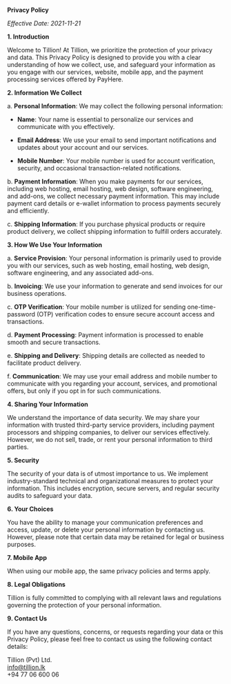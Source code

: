 **Privacy Policy**

*Effective Date: 2021-11-21*

**1. Introduction**

Welcome to Tillion! At Tillion, we prioritize the protection of your privacy and data. This Privacy Policy is designed to provide you with a clear understanding of how we collect, use, and safeguard your information as you engage with our services, website, mobile app, and the payment processing services offered by PayHere.

**2. Information We Collect**

a. **Personal Information**: We may collect the following personal information:

   - **Name**: Your name is essential to personalize our services and communicate with you effectively.
   
   - **Email Address**: We use your email to send important notifications and updates about your account and our services.
   
   - **Mobile Number**: Your mobile number is used for account verification, security, and occasional transaction-related notifications.

b. **Payment Information**: When you make payments for our services, including web hosting, email hosting, web design, software engineering, and add-ons, we collect necessary payment information. This may include payment card details or e-wallet information to process payments securely and efficiently.

c. **Shipping Information**: If you purchase physical products or require product delivery, we collect shipping information to fulfill orders accurately.

**3. How We Use Your Information**

a. **Service Provision**: Your personal information is primarily used to provide you with our services, such as web hosting, email hosting, web design, software engineering, and any associated add-ons.

b. **Invoicing**: We use your information to generate and send invoices for our business operations.

c. **OTP Verification**: Your mobile number is utilized for sending one-time-password (OTP) verification codes to ensure secure account access and transactions.

d. **Payment Processing**: Payment information is processed to enable smooth and secure transactions.

e. **Shipping and Delivery**: Shipping details are collected as needed to facilitate product delivery.

f. **Communication**: We may use your email address and mobile number to communicate with you regarding your account, services, and promotional offers, but only if you opt in for such communications.

**4. Sharing Your Information**

We understand the importance of data security. We may share your information with trusted third-party service providers, including payment processors and shipping companies, to deliver our services effectively. However, we do not sell, trade, or rent your personal information to third parties.

**5. Security**

The security of your data is of utmost importance to us. We implement industry-standard technical and organizational measures to protect your information. This includes encryption, secure servers, and regular security audits to safeguard your data.

**6. Your Choices**

You have the ability to manage your communication preferences and access, update, or delete your personal information by contacting us. However, please note that certain data may be retained for legal or business purposes.

**7. Mobile App**

When using our mobile app, the same privacy policies and terms apply.

**8. Legal Obligations**

Tillion is fully committed to complying with all relevant laws and regulations governing the protection of your personal information.

**9. Contact Us**

If you have any questions, concerns, or requests regarding your data or this Privacy Policy, please feel free to contact us using the following contact details:

Tillion (Pvt) Ltd. \
info@tillion.lk \
+94 77 06 600 06
